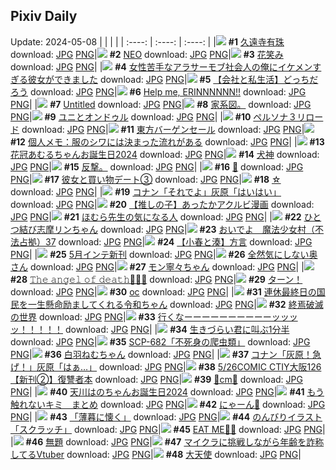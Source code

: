 ## Pixiv Daily
Update: 2024-05-08
|      |      |      |
| :----: | :----: | :----: |
|![](https://pixiv.microyu.workers.dev/c/240x480/img-master/img/2024/05/06/00/00/30/118470004_p0_master1200.jpg) **#1** [久遠寺有珠](https://www.pixiv.net/artworks/118470004) download: [JPG](https://pixiv.microyu.workers.dev/img-original/img/2024/05/06/00/00/30/118470004_p0.jpg) [PNG](https://pixiv.microyu.workers.dev/img-original/img/2024/05/06/00/00/30/118470004_p0.png)|![](https://pixiv.microyu.workers.dev/c/240x480/img-master/img/2024/05/07/00/00/21/118504345_p0_master1200.jpg) **#2** [NEO](https://www.pixiv.net/artworks/118504345) download: [JPG](https://pixiv.microyu.workers.dev/img-original/img/2024/05/07/00/00/21/118504345_p0.jpg) [PNG](https://pixiv.microyu.workers.dev/img-original/img/2024/05/07/00/00/21/118504345_p0.png)|![](https://pixiv.microyu.workers.dev/c/240x480/img-master/img/2024/05/07/00/00/23/118504364_p0_master1200.jpg) **#3** [花笑み](https://www.pixiv.net/artworks/118504364) download: [JPG](https://pixiv.microyu.workers.dev/img-original/img/2024/05/07/00/00/23/118504364_p0.jpg) [PNG](https://pixiv.microyu.workers.dev/img-original/img/2024/05/07/00/00/23/118504364_p0.png)|
|![](https://pixiv.microyu.workers.dev/c/240x480/img-master/img/2024/05/06/00/02/21/118470261_p0_master1200.jpg) **#4** [女性苦手なアラサーモブ社会人の俺にイケメンすぎる彼女ができました](https://www.pixiv.net/artworks/118470261) download: [JPG](https://pixiv.microyu.workers.dev/img-original/img/2024/05/06/00/02/21/118470261_p0.jpg) [PNG](https://pixiv.microyu.workers.dev/img-original/img/2024/05/06/00/02/21/118470261_p0.png)|![](https://pixiv.microyu.workers.dev/c/240x480/img-master/img/2024/05/07/12/00/14/118515250_p0_master1200.jpg) **#5** [【会社と私生活】どっちだろう](https://www.pixiv.net/artworks/118515250) download: [JPG](https://pixiv.microyu.workers.dev/img-original/img/2024/05/07/12/00/14/118515250_p0.jpg) [PNG](https://pixiv.microyu.workers.dev/img-original/img/2024/05/07/12/00/14/118515250_p0.png)|![](https://pixiv.microyu.workers.dev/c/240x480/img-master/img/2024/05/06/00/00/17/118469936_p0_master1200.jpg) **#6** [Help me, ERINNNNNN!!](https://www.pixiv.net/artworks/118469936) download: [JPG](https://pixiv.microyu.workers.dev/img-original/img/2024/05/06/00/00/17/118469936_p0.jpg) [PNG](https://pixiv.microyu.workers.dev/img-original/img/2024/05/06/00/00/17/118469936_p0.png)|
|![](https://pixiv.microyu.workers.dev/c/240x480/img-master/img/2024/05/06/00/01/04/118470136_p0_master1200.jpg) **#7** [Untitled](https://www.pixiv.net/artworks/118470136) download: [JPG](https://pixiv.microyu.workers.dev/img-original/img/2024/05/06/00/01/04/118470136_p0.jpg) [PNG](https://pixiv.microyu.workers.dev/img-original/img/2024/05/06/00/01/04/118470136_p0.png)|![](https://pixiv.microyu.workers.dev/c/240x480/img-master/img/2024/05/06/05/56/24/118476639_p0_master1200.jpg) **#8** [家系図。](https://www.pixiv.net/artworks/118476639) download: [JPG](https://pixiv.microyu.workers.dev/img-original/img/2024/05/06/05/56/24/118476639_p0.jpg) [PNG](https://pixiv.microyu.workers.dev/img-original/img/2024/05/06/05/56/24/118476639_p0.png)|![](https://pixiv.microyu.workers.dev/c/240x480/img-master/img/2024/05/06/00/05/12/118470398_p0_master1200.jpg) **#9** [ユニとオンドゥル](https://www.pixiv.net/artworks/118470398) download: [JPG](https://pixiv.microyu.workers.dev/img-original/img/2024/05/06/00/05/12/118470398_p0.jpg) [PNG](https://pixiv.microyu.workers.dev/img-original/img/2024/05/06/00/05/12/118470398_p0.png)|
|![](https://pixiv.microyu.workers.dev/c/240x480/img-master/img/2024/05/07/00/00/24/118504369_p0_master1200.jpg) **#10** [ペルソナ３リロード](https://www.pixiv.net/artworks/118504369) download: [JPG](https://pixiv.microyu.workers.dev/img-original/img/2024/05/07/00/00/24/118504369_p0.jpg) [PNG](https://pixiv.microyu.workers.dev/img-original/img/2024/05/07/00/00/24/118504369_p0.png)|![](https://pixiv.microyu.workers.dev/c/240x480/img-master/img/2024/05/06/00/05/25/118470405_p0_master1200.jpg) **#11** [東方バーゲンセール](https://www.pixiv.net/artworks/118470405) download: [JPG](https://pixiv.microyu.workers.dev/img-original/img/2024/05/06/00/05/25/118470405_p0.jpg) [PNG](https://pixiv.microyu.workers.dev/img-original/img/2024/05/06/00/05/25/118470405_p0.png)|![](https://pixiv.microyu.workers.dev/c/240x480/img-master/img/2024/05/07/06/00/07/118510794_p0_master1200.jpg) **#12** [個人メモ：服のシワには決まった流れがある](https://www.pixiv.net/artworks/118510794) download: [JPG](https://pixiv.microyu.workers.dev/img-original/img/2024/05/07/06/00/07/118510794_p0.jpg) [PNG](https://pixiv.microyu.workers.dev/img-original/img/2024/05/07/06/00/07/118510794_p0.png)|
|![](https://pixiv.microyu.workers.dev/c/240x480/img-master/img/2024/05/06/00/17/36/118470888_p0_master1200.jpg) **#13** [花冠あむるちゃんお誕生日2024](https://www.pixiv.net/artworks/118470888) download: [JPG](https://pixiv.microyu.workers.dev/img-original/img/2024/05/06/00/17/36/118470888_p0.jpg) [PNG](https://pixiv.microyu.workers.dev/img-original/img/2024/05/06/00/17/36/118470888_p0.png)|![](https://pixiv.microyu.workers.dev/c/240x480/img-master/img/2024/05/07/00/03/34/118504704_p0_master1200.jpg) **#14** [犬神](https://www.pixiv.net/artworks/118504704) download: [JPG](https://pixiv.microyu.workers.dev/img-original/img/2024/05/07/00/03/34/118504704_p0.jpg) [PNG](https://pixiv.microyu.workers.dev/img-original/img/2024/05/07/00/03/34/118504704_p0.png)|![](https://pixiv.microyu.workers.dev/c/240x480/img-master/img/2024/05/06/17/45/58/118490932_p0_master1200.jpg) **#15** [反撃。](https://www.pixiv.net/artworks/118490932) download: [JPG](https://pixiv.microyu.workers.dev/img-original/img/2024/05/06/17/45/58/118490932_p0.jpg) [PNG](https://pixiv.microyu.workers.dev/img-original/img/2024/05/06/17/45/58/118490932_p0.png)|
|![](https://pixiv.microyu.workers.dev/c/240x480/img-master/img/2024/05/06/00/18/11/118470907_p0_master1200.jpg) **#16** [🎀](https://www.pixiv.net/artworks/118470907) download: [JPG](https://pixiv.microyu.workers.dev/img-original/img/2024/05/06/00/18/11/118470907_p0.jpg) [PNG](https://pixiv.microyu.workers.dev/img-original/img/2024/05/06/00/18/11/118470907_p0.png)|![](https://pixiv.microyu.workers.dev/c/240x480/img-master/img/2024/05/06/17/22/35/118490285_p0_master1200.jpg) **#17** [彼女と買い物デート③](https://www.pixiv.net/artworks/118490285) download: [JPG](https://pixiv.microyu.workers.dev/img-original/img/2024/05/06/17/22/35/118490285_p0.jpg) [PNG](https://pixiv.microyu.workers.dev/img-original/img/2024/05/06/17/22/35/118490285_p0.png)|![](https://pixiv.microyu.workers.dev/c/240x480/img-master/img/2024/05/06/15/00/56/118486929_p0_master1200.jpg) **#18** [☆](https://www.pixiv.net/artworks/118486929) download: [JPG](https://pixiv.microyu.workers.dev/img-original/img/2024/05/06/15/00/56/118486929_p0.jpg) [PNG](https://pixiv.microyu.workers.dev/img-original/img/2024/05/06/15/00/56/118486929_p0.png)|
|![](https://pixiv.microyu.workers.dev/c/240x480/img-master/img/2024/05/06/10/48/48/118481334_p0_master1200.jpg) **#19** [コナン「それでよ」灰原「はいはい」](https://www.pixiv.net/artworks/118481334) download: [JPG](https://pixiv.microyu.workers.dev/img-original/img/2024/05/06/10/48/48/118481334_p0.jpg) [PNG](https://pixiv.microyu.workers.dev/img-original/img/2024/05/06/10/48/48/118481334_p0.png)|![](https://pixiv.microyu.workers.dev/c/240x480/img-master/img/2024/05/06/21/45/11/118498933_p0_master1200.jpg) **#20** [【推しの子】あったかアクルビ漫画](https://www.pixiv.net/artworks/118498933) download: [JPG](https://pixiv.microyu.workers.dev/img-original/img/2024/05/06/21/45/11/118498933_p0.jpg) [PNG](https://pixiv.microyu.workers.dev/img-original/img/2024/05/06/21/45/11/118498933_p0.png)|![](https://pixiv.microyu.workers.dev/c/240x480/img-master/img/2024/05/06/10/15/05/118480685_p0_master1200.jpg) **#21** [ほむら先生の気になる人](https://www.pixiv.net/artworks/118480685) download: [JPG](https://pixiv.microyu.workers.dev/img-original/img/2024/05/06/10/15/05/118480685_p0.jpg) [PNG](https://pixiv.microyu.workers.dev/img-original/img/2024/05/06/10/15/05/118480685_p0.png)|
|![](https://pixiv.microyu.workers.dev/c/240x480/img-master/img/2024/05/06/17/05/12/118489876_p0_master1200.jpg) **#22** [ひとつ結び志摩リンちゃん](https://www.pixiv.net/artworks/118489876) download: [JPG](https://pixiv.microyu.workers.dev/img-original/img/2024/05/06/17/05/12/118489876_p0.jpg) [PNG](https://pixiv.microyu.workers.dev/img-original/img/2024/05/06/17/05/12/118489876_p0.png)|![](https://pixiv.microyu.workers.dev/c/240x480/img-master/img/2024/05/06/17/00/08/118489718_p0_master1200.jpg) **#23** [おいでよ　魔法少女村（不法占拠）37](https://www.pixiv.net/artworks/118489718) download: [JPG](https://pixiv.microyu.workers.dev/img-original/img/2024/05/06/17/00/08/118489718_p0.jpg) [PNG](https://pixiv.microyu.workers.dev/img-original/img/2024/05/06/17/00/08/118489718_p0.png)|![](https://pixiv.microyu.workers.dev/c/240x480/img-master/img/2024/05/06/23/18/09/118502679_p0_master1200.jpg) **#24** [【小春と湊】方言](https://www.pixiv.net/artworks/118502679) download: [JPG](https://pixiv.microyu.workers.dev/img-original/img/2024/05/06/23/18/09/118502679_p0.jpg) [PNG](https://pixiv.microyu.workers.dev/img-original/img/2024/05/06/23/18/09/118502679_p0.png)|
|![](https://pixiv.microyu.workers.dev/c/240x480/img-master/img/2024/05/07/00/06/44/118504855_p0_master1200.jpg) **#25** [5月インテ新刊](https://www.pixiv.net/artworks/118504855) download: [JPG](https://pixiv.microyu.workers.dev/img-original/img/2024/05/07/00/06/44/118504855_p0.jpg) [PNG](https://pixiv.microyu.workers.dev/img-original/img/2024/05/07/00/06/44/118504855_p0.png)|![](https://pixiv.microyu.workers.dev/c/240x480/img-master/img/2024/05/06/00/07/55/118470520_p0_master1200.jpg) **#26** [全然気にしない奥さん](https://www.pixiv.net/artworks/118470520) download: [JPG](https://pixiv.microyu.workers.dev/img-original/img/2024/05/06/00/07/55/118470520_p0.jpg) [PNG](https://pixiv.microyu.workers.dev/img-original/img/2024/05/06/00/07/55/118470520_p0.png)|![](https://pixiv.microyu.workers.dev/c/240x480/img-master/img/2024/05/06/00/00/36/118470035_p0_master1200.jpg) **#27** [モン寧々ちゃん](https://www.pixiv.net/artworks/118470035) download: [JPG](https://pixiv.microyu.workers.dev/img-original/img/2024/05/06/00/00/36/118470035_p0.jpg) [PNG](https://pixiv.microyu.workers.dev/img-original/img/2024/05/06/00/00/36/118470035_p0.png)|
|![](https://pixiv.microyu.workers.dev/c/240x480/img-master/img/2024/05/06/00/57/05/118470249_p0_master1200.jpg) **#28** [𝚃𝚑𝚎 𝚊𝚗𝚐𝚎𝚕 𝚘𝚏 𝚍𝚎𝚊𝚝𝚑🧫💉🧪](https://www.pixiv.net/artworks/118470249) download: [JPG](https://pixiv.microyu.workers.dev/img-original/img/2024/05/06/00/57/05/118470249_p0.jpg) [PNG](https://pixiv.microyu.workers.dev/img-original/img/2024/05/06/00/57/05/118470249_p0.png)|![](https://pixiv.microyu.workers.dev/c/240x480/img-master/img/2024/05/07/20/00/01/118524213_p0_master1200.jpg) **#29** [ターン！](https://www.pixiv.net/artworks/118524213) download: [JPG](https://pixiv.microyu.workers.dev/img-original/img/2024/05/07/20/00/01/118524213_p0.jpg) [PNG](https://pixiv.microyu.workers.dev/img-original/img/2024/05/07/20/00/01/118524213_p0.png)|![](https://pixiv.microyu.workers.dev/c/240x480/img-master/img/2024/05/07/00/57/57/118506560_p0_master1200.jpg) **#30** [oc](https://www.pixiv.net/artworks/118506560) download: [JPG](https://pixiv.microyu.workers.dev/img-original/img/2024/05/07/00/57/57/118506560_p0.jpg) [PNG](https://pixiv.microyu.workers.dev/img-original/img/2024/05/07/00/57/57/118506560_p0.png)|
|![](https://pixiv.microyu.workers.dev/c/240x480/img-master/img/2024/05/06/21/10/17/118497576_p0_master1200.jpg) **#31** [連休最終日の国民を一生懸命励ましてくれる令和ちゃん](https://www.pixiv.net/artworks/118497576) download: [JPG](https://pixiv.microyu.workers.dev/img-original/img/2024/05/06/21/10/17/118497576_p0.jpg) [PNG](https://pixiv.microyu.workers.dev/img-original/img/2024/05/06/21/10/17/118497576_p0.png)|![](https://pixiv.microyu.workers.dev/c/240x480/img-master/img/2024/05/06/10/25/56/118480896_p0_master1200.jpg) **#32** [終焉破滅の世界](https://www.pixiv.net/artworks/118480896) download: [JPG](https://pixiv.microyu.workers.dev/img-original/img/2024/05/06/10/25/56/118480896_p0.jpg) [PNG](https://pixiv.microyu.workers.dev/img-original/img/2024/05/06/10/25/56/118480896_p0.png)|![](https://pixiv.microyu.workers.dev/c/240x480/img-master/img/2024/05/07/00/15/42/118505207_p0_master1200.jpg) **#33** [行くなーーーーーーーーーーッッッッ！！！！！](https://www.pixiv.net/artworks/118505207) download: [JPG](https://pixiv.microyu.workers.dev/img-original/img/2024/05/07/00/15/42/118505207_p0.jpg) [PNG](https://pixiv.microyu.workers.dev/img-original/img/2024/05/07/00/15/42/118505207_p0.png)|
|![](https://pixiv.microyu.workers.dev/c/240x480/img-master/img/2024/05/07/18/31/16/118521938_p0_master1200.jpg) **#34** [生きづらい君に叫ぶ1分半](https://www.pixiv.net/artworks/118521938) download: [JPG](https://pixiv.microyu.workers.dev/img-original/img/2024/05/07/18/31/16/118521938_p0.jpg) [PNG](https://pixiv.microyu.workers.dev/img-original/img/2024/05/07/18/31/16/118521938_p0.png)|![](https://pixiv.microyu.workers.dev/c/240x480/img-master/img/2024/05/06/18/14/09/118491835_p0_master1200.jpg) **#35** [SCP-682「不死身の爬虫類」](https://www.pixiv.net/artworks/118491835) download: [JPG](https://pixiv.microyu.workers.dev/img-original/img/2024/05/06/18/14/09/118491835_p0.jpg) [PNG](https://pixiv.microyu.workers.dev/img-original/img/2024/05/06/18/14/09/118491835_p0.png)|![](https://pixiv.microyu.workers.dev/c/240x480/img-master/img/2024/05/07/00/00/23/118504363_p0_master1200.jpg) **#36** [白羽ねむちゃん](https://www.pixiv.net/artworks/118504363) download: [JPG](https://pixiv.microyu.workers.dev/img-original/img/2024/05/07/00/00/23/118504363_p0.jpg) [PNG](https://pixiv.microyu.workers.dev/img-original/img/2024/05/07/00/00/23/118504363_p0.png)|
|![](https://pixiv.microyu.workers.dev/c/240x480/img-master/img/2024/05/07/15/26/32/118518395_p0_master1200.jpg) **#37** [コナン「灰原！急げ！」灰原「はぁ…」](https://www.pixiv.net/artworks/118518395) download: [JPG](https://pixiv.microyu.workers.dev/img-original/img/2024/05/07/15/26/32/118518395_p0.jpg) [PNG](https://pixiv.microyu.workers.dev/img-original/img/2024/05/07/15/26/32/118518395_p0.png)|![](https://pixiv.microyu.workers.dev/c/240x480/img-master/img/2024/05/07/21/56/05/118528013_p0_master1200.jpg) **#38** [5/26COMIC CTIY大阪126【新刊②】復讐者本](https://www.pixiv.net/artworks/118528013) download: [JPG](https://pixiv.microyu.workers.dev/img-original/img/2024/05/07/21/56/05/118528013_p0.jpg) [PNG](https://pixiv.microyu.workers.dev/img-original/img/2024/05/07/21/56/05/118528013_p0.png)|![](https://pixiv.microyu.workers.dev/c/240x480/img-master/img/2024/05/06/20/53/00/118496914_p0_master1200.jpg) **#39** [🎀cm🎀](https://www.pixiv.net/artworks/118496914) download: [JPG](https://pixiv.microyu.workers.dev/img-original/img/2024/05/06/20/53/00/118496914_p0.jpg) [PNG](https://pixiv.microyu.workers.dev/img-original/img/2024/05/06/20/53/00/118496914_p0.png)|
|![](https://pixiv.microyu.workers.dev/c/240x480/img-master/img/2024/05/06/00/14/59/118470811_p0_master1200.jpg) **#40** [天川はのちゃんお誕生日2024](https://www.pixiv.net/artworks/118470811) download: [JPG](https://pixiv.microyu.workers.dev/img-original/img/2024/05/06/00/14/59/118470811_p0.jpg) [PNG](https://pixiv.microyu.workers.dev/img-original/img/2024/05/06/00/14/59/118470811_p0.png)|![](https://pixiv.microyu.workers.dev/c/240x480/img-master/img/2024/05/07/19/32/25/118523520_p0_master1200.jpg) **#41** [もう触れないキミ　まとめ](https://www.pixiv.net/artworks/118523520) download: [JPG](https://pixiv.microyu.workers.dev/img-original/img/2024/05/07/19/32/25/118523520_p0.jpg) [PNG](https://pixiv.microyu.workers.dev/img-original/img/2024/05/07/19/32/25/118523520_p0.png)|![](https://pixiv.microyu.workers.dev/c/240x480/img-master/img/2024/05/06/03/22/17/118475254_p0_master1200.jpg) **#42** [にゃーん🐾](https://www.pixiv.net/artworks/118475254) download: [JPG](https://pixiv.microyu.workers.dev/img-original/img/2024/05/06/03/22/17/118475254_p0.jpg) [PNG](https://pixiv.microyu.workers.dev/img-original/img/2024/05/06/03/22/17/118475254_p0.png)|
|![](https://pixiv.microyu.workers.dev/c/240x480/img-master/img/2024/05/06/00/00/24/118469969_p0_master1200.jpg) **#43** [「薄暮に懐く」](https://www.pixiv.net/artworks/118469969) download: [JPG](https://pixiv.microyu.workers.dev/img-original/img/2024/05/06/00/00/24/118469969_p0.jpg) [PNG](https://pixiv.microyu.workers.dev/img-original/img/2024/05/06/00/00/24/118469969_p0.png)|![](https://pixiv.microyu.workers.dev/c/240x480/img-master/img/2024/05/07/00/12/50/118505106_p0_master1200.jpg) **#44** [のんびりイラスト「スクラッチ」](https://www.pixiv.net/artworks/118505106) download: [JPG](https://pixiv.microyu.workers.dev/img-original/img/2024/05/07/00/12/50/118505106_p0.jpg) [PNG](https://pixiv.microyu.workers.dev/img-original/img/2024/05/07/00/12/50/118505106_p0.png)|![](https://pixiv.microyu.workers.dev/c/240x480/img-master/img/2024/05/06/17/17/08/118490139_p0_master1200.jpg) **#45** [EAT ME🍒🎀](https://www.pixiv.net/artworks/118490139) download: [JPG](https://pixiv.microyu.workers.dev/img-original/img/2024/05/06/17/17/08/118490139_p0.jpg) [PNG](https://pixiv.microyu.workers.dev/img-original/img/2024/05/06/17/17/08/118490139_p0.png)|
|![](https://pixiv.microyu.workers.dev/c/240x480/img-master/img/2024/05/06/11/57/24/118482789_p0_master1200.jpg) **#46** [無題](https://www.pixiv.net/artworks/118482789) download: [JPG](https://pixiv.microyu.workers.dev/img-original/img/2024/05/06/11/57/24/118482789_p0.jpg) [PNG](https://pixiv.microyu.workers.dev/img-original/img/2024/05/06/11/57/24/118482789_p0.png)|![](https://pixiv.microyu.workers.dev/c/240x480/img-master/img/2024/05/06/21/20/39/118497942_p0_master1200.jpg) **#47** [マイクラに挑戦しながら年齢を詐称してるVtuber](https://www.pixiv.net/artworks/118497942) download: [JPG](https://pixiv.microyu.workers.dev/img-original/img/2024/05/06/21/20/39/118497942_p0.jpg) [PNG](https://pixiv.microyu.workers.dev/img-original/img/2024/05/06/21/20/39/118497942_p0.png)|![](https://pixiv.microyu.workers.dev/c/240x480/img-master/img/2024/05/07/00/00/32/118504413_p0_master1200.jpg) **#48** [大天使](https://www.pixiv.net/artworks/118504413) download: [JPG](https://pixiv.microyu.workers.dev/img-original/img/2024/05/07/00/00/32/118504413_p0.jpg) [PNG](https://pixiv.microyu.workers.dev/img-original/img/2024/05/07/00/00/32/118504413_p0.png)|

